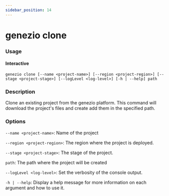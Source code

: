 ```yaml
---
sidebar_position: 14
---
```


# genezio clone

### Usage

#### Interactive

`genezio clone [--name <project-name>] [--region <project-region>] [--stage <project-stage>] [--logLevel <log-level>] [-h | --help] path`

### Description

Clone an existing project from the genezio platform. This command will download the project's files and create add them in the specified path.

### Options

`--name <project-name>`: Name of the project

`--region <project-region>`: The region where the project is deployed.

`--stage <project-stage>`: The stage of the project.

`path`: The path where the project will be created

`--logLevel <log-level>`: Set the verbosity of the console output.

`-h | --help`: Display a help message for more information on each argument and how to use it.
